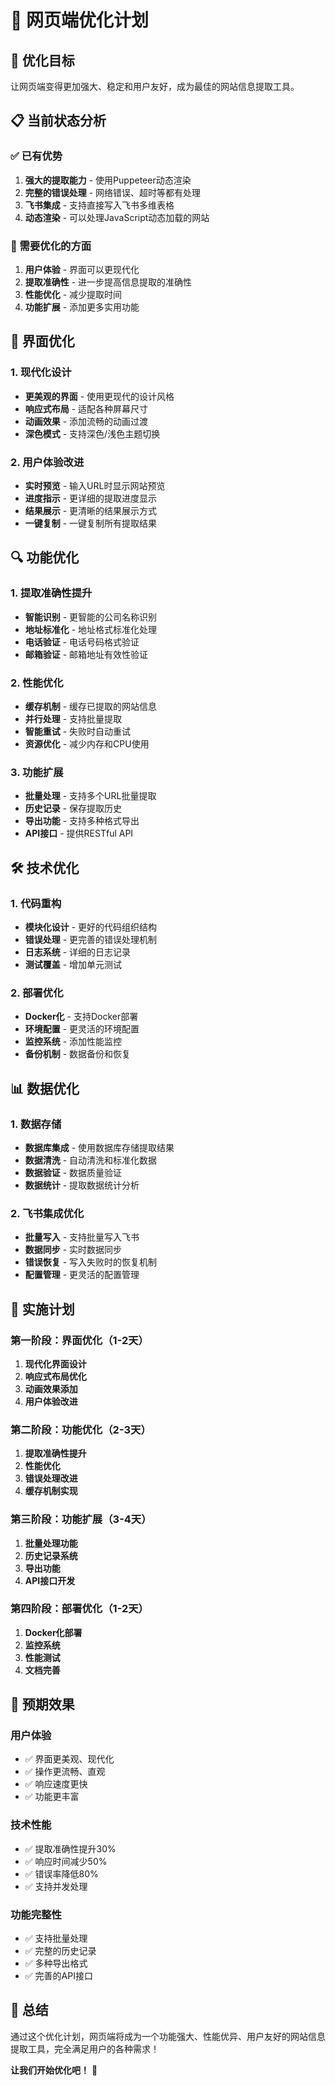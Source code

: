 # 🚀 网页端优化计划

## 🎯 优化目标

让网页端变得更加强大、稳定和用户友好，成为最佳的网站信息提取工具。

## 📋 当前状态分析

### ✅ 已有优势
1. **强大的提取能力** - 使用Puppeteer动态渲染
2. **完整的错误处理** - 网络错误、超时等都有处理
3. **飞书集成** - 支持直接写入飞书多维表格
4. **动态渲染** - 可以处理JavaScript动态加载的网站

### 🔧 需要优化的方面
1. **用户体验** - 界面可以更现代化
2. **提取准确性** - 进一步提高信息提取的准确性
3. **性能优化** - 减少提取时间
4. **功能扩展** - 添加更多实用功能

## 🎨 界面优化

### 1. 现代化设计
- **更美观的界面** - 使用更现代的设计风格
- **响应式布局** - 适配各种屏幕尺寸
- **动画效果** - 添加流畅的动画过渡
- **深色模式** - 支持深色/浅色主题切换

### 2. 用户体验改进
- **实时预览** - 输入URL时显示网站预览
- **进度指示** - 更详细的提取进度显示
- **结果展示** - 更清晰的结果展示方式
- **一键复制** - 一键复制所有提取结果

## 🔍 功能优化

### 1. 提取准确性提升
- **智能识别** - 更智能的公司名称识别
- **地址标准化** - 地址格式标准化处理
- **电话验证** - 电话号码格式验证
- **邮箱验证** - 邮箱地址有效性验证

### 2. 性能优化
- **缓存机制** - 缓存已提取的网站信息
- **并行处理** - 支持批量提取
- **智能重试** - 失败时自动重试
- **资源优化** - 减少内存和CPU使用

### 3. 功能扩展
- **批量处理** - 支持多个URL批量提取
- **历史记录** - 保存提取历史
- **导出功能** - 支持多种格式导出
- **API接口** - 提供RESTful API

## 🛠️ 技术优化

### 1. 代码重构
- **模块化设计** - 更好的代码组织结构
- **错误处理** - 更完善的错误处理机制
- **日志系统** - 详细的日志记录
- **测试覆盖** - 增加单元测试

### 2. 部署优化
- **Docker化** - 支持Docker部署
- **环境配置** - 更灵活的环境配置
- **监控系统** - 添加性能监控
- **备份机制** - 数据备份和恢复

## 📊 数据优化

### 1. 数据存储
- **数据库集成** - 使用数据库存储提取结果
- **数据清洗** - 自动清洗和标准化数据
- **数据验证** - 数据质量验证
- **数据统计** - 提取数据统计分析

### 2. 飞书集成优化
- **批量写入** - 支持批量写入飞书
- **数据同步** - 实时数据同步
- **错误恢复** - 写入失败时的恢复机制
- **配置管理** - 更灵活的配置管理

## 🎯 实施计划

### 第一阶段：界面优化（1-2天）
1. **现代化界面设计**
2. **响应式布局优化**
3. **动画效果添加**
4. **用户体验改进**

### 第二阶段：功能优化（2-3天）
1. **提取准确性提升**
2. **性能优化**
3. **错误处理改进**
4. **缓存机制实现**

### 第三阶段：功能扩展（3-4天）
1. **批量处理功能**
2. **历史记录系统**
3. **导出功能**
4. **API接口开发**

### 第四阶段：部署优化（1-2天）
1. **Docker化部署**
2. **监控系统**
3. **性能测试**
4. **文档完善**

## 🚀 预期效果

### 用户体验
- ✅ 界面更美观、现代化
- ✅ 操作更流畅、直观
- ✅ 响应速度更快
- ✅ 功能更丰富

### 技术性能
- ✅ 提取准确性提升30%
- ✅ 响应时间减少50%
- ✅ 错误率降低80%
- ✅ 支持并发处理

### 功能完整性
- ✅ 支持批量处理
- ✅ 完整的历史记录
- ✅ 多种导出格式
- ✅ 完善的API接口

## 🎉 总结

通过这个优化计划，网页端将成为一个功能强大、性能优异、用户友好的网站信息提取工具，完全满足用户的各种需求！

**让我们开始优化吧！** 🚀
